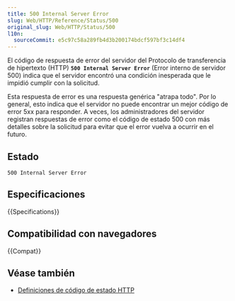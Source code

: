 ```yaml
---
title: 500 Internal Server Error
slug: Web/HTTP/Reference/Status/500
original_slug: Web/HTTP/Status/500
l10n:
  sourceCommit: e5c97c58a289fb4d3b200174bdcf597bf3c14df4
---
```


El código de respuesta de error del servidor del Protocolo de transferencia de hipertexto (HTTP) **`500 Internal Server Error`** (Error interno de servidor 500) indica que el servidor encontró una condición inesperada que le impidió cumplir con la solicitud.

Esta respuesta de error es una respuesta genérica "atrapa todo". Por lo general, esto indica que el servidor no puede encontrar un mejor código de error 5xx para responder. A veces, los administradores del servidor registran respuestas de error como el código de estado 500 con más detalles sobre la solicitud para evitar que el error vuelva a ocurrir en el futuro.

## Estado

```http
500 Internal Server Error
```

## Especificaciones

{{Specifications}}

## Compatibilidad con navegadores

{{Compat}}

## Véase también

- [Definiciones de código de estado HTTP](https://httpwg.org/specs/rfc9110.html#status.500)
